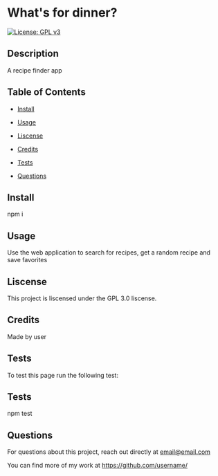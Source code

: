 
# What's for dinner?


[![License: GPL v3](https://img.shields.io/badge/License-GPLv3-blue.svg)](https://www.gnu.org/licenses/gpl-3.0)

## Description

A recipe finder app

## Table of Contents


* [Install](#install)

* [Usage](#usage)


* [Liscense](#liscense)

* [Credits](#credits)


* [Tests](#tests)



* [Questions](#questions)


## Install

npm i

## Usage

Use the web application to search for recipes, get a random recipe and save favorites


## Liscense

 This project is liscensed under the GPL 3.0 liscense.

## Credits

Made by user

## Tests

To test this page run the following test: 
## Tests

npm test



## Questions

For questions about this project, reach out directly at email@email.com

You can find more of my work at https://github.com/username/